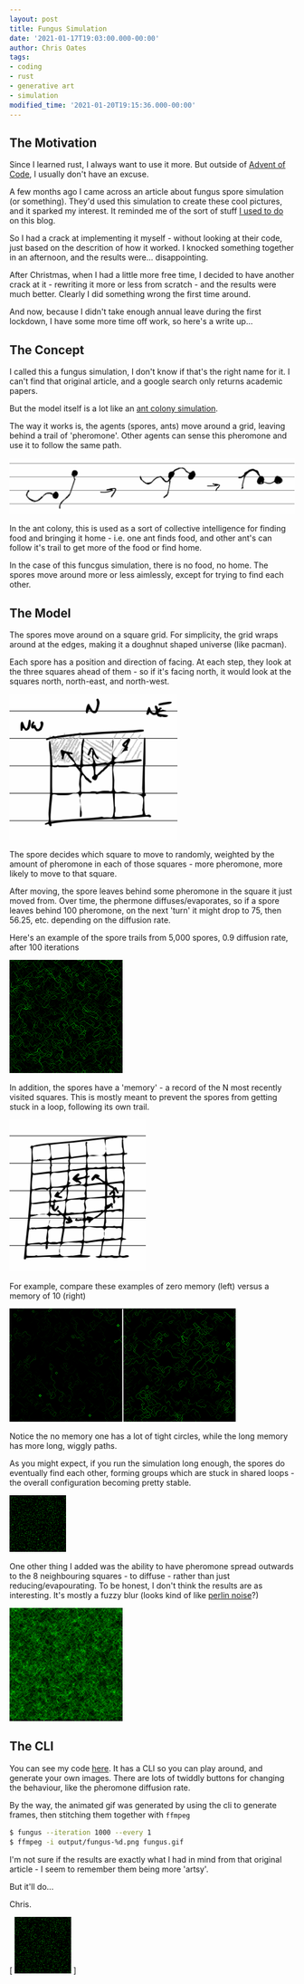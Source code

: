 ```yaml
---
layout: post
title: Fungus Simulation
date: '2021-01-17T19:03:00.000-00:00'
author: Chris Oates
tags:
- coding
- rust
- generative art
- simulation
modified_time: '2021-01-20T19:15:36.000-00:00'
---
```


## The Motivation

Since I learned rust, I always want to use it more. But outside of [Advent of Code](https://github.com/oatzy/advent_of_code_2020), I usually don't have an excuse.

A few months ago I came across an article about fungus spore simulation (or something). They'd used this simulation to create these cool pictures, and it sparked my interest. It reminded me of the sort of stuff [I used to do](https://oatzy.github.io/2011/01/09/model-cafe.html) on this blog.

So I had a crack at implementing it myself - without looking at their code, just based on the descrition of how it worked. I knocked something together in an afternoon, and the results were... disappointing.

After Christmas, when I had a little more free time, I decided to have another crack at it - rewriting it more or less from scratch - and the results were much better. Clearly I did something wrong the first time around.

And now, because I didn't take enough annual leave during the first lockdown, I have some more time off work, so here's a write up...

## The Concept

I called this a fungus simulation, I don't know if that's the right name for it. I can't find that original article, and a google search only returns academic papers.

But the model itself is a lot like an [ant colony simulation](https://en.wikipedia.org/wiki/Ant_colony_optimization_algorithms).

The way it works is, the agents (spores, ants) move around a grid, leaving behind a trail of 'pheromone'. Other agents can sense this pheromone and use it to follow the same path.

![Fungus simulation following diagram](/assets/fungus/following-diagram.png)

In the ant colony, this is used as a sort of collective intelligence for finding food and bringing it home - i.e. one ant finds food, and other ant's can follow it's trail to get more of the food or find home.

In the case of this funcgus simulation, there is no food, no home. The spores move around more or less aimlessly, except for trying to find each other.

## The Model

The spores move around on a square grid. For simplicity, the grid wraps around at the edges, making it a doughnut shaped universe (like pacman).

Each spore has a position and direction of facing. At each step, they look at the three squares ahead of them - so if it's facing north, it would look at the squares north, north-east, and north-west.

![Fungus simulation sensing diagram](/assets/fungus/sensing-diagram.png)

The spore decides which square to move to randomly, weighted by the amount of pheromone in each of those squares - more pheromone, more likely to move to that square.

After moving, the spore leaves behind some pheromone in the square it just moved from. Over time, the phermone diffuses/evaporates, so if a spore leaves behind 100 pheromone, on the next 'turn' it might drop to 75, then 56.25, etc. depending on the diffusion rate.

Here's an example of the spore trails from 5,000 spores, 0.9 diffusion rate, after 100 iterations

![Fungus simulation example](/assets/fungus/fungus-5000spore-09diff-100it.png)

In addition, the spores have a 'memory' - a record of the N most recently visited squares. This is mostly meant to prevent the spores from getting stuck in a loop, following its own trail.

![Fungus simulation looping diagram](/assets/fungus/loop-diagram.png)

For example, compare these examples of zero memory (left) versus a memory of 10 (right)

![Fungus simulation memory 0 vs memory 10](/assets/fungus/fungus-memory.png)

Notice the no memory one has a lot of tight circles, while the long memory has more long, wiggly paths.

As you might expect, if you run the simulation long enough, the spores do eventually find each other, forming groups which are stuck in shared loops - the overall configuration becoming pretty stable.

![Fungus simulation animation](/assets/fungus/fungus-1k-frames.gif)

One other thing I added was the ability to have pheromone spread outwards to the 8 neighbouring squares - to diffuse - rather than just reducing/evapourating. To be honest, I don't think the results are as interesting. It's mostly a fuzzy blur (looks kind of like [perlin noise](https://en.wikipedia.org/wiki/Perlin_noise)?)

![Fungus simulation with spreading diffusion](/assets/fungus/fungus-10_000spore-075diff-1000it-spread.png)

## The CLI

You can see my code [here](https://github.com/oatzy/fungus). It has a CLI so you can play around, and generate your own images. There are lots of twiddly buttons for changing the behaviour, like the pheromone diffusion rate.

By the way, the animated gif was generated by using the cli to generate frames, then stitching them together with `ffmpeg`

```bash
$ fungus --iteration 1000 --every 1
$ ffmpeg -i output/fungus-%d.png fungus.gif
```

I'm not sure if the results are exactly what I had in mind from that original article - I seem to remember them being more 'artsy'.

But it'll do...


Chris.

[
![Fungus simulation longer memory animation](/assets/fungus/fungus-mem10.gif)
]